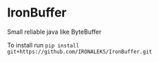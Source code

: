 # IronBuffer
Small reliable java like ByteBuffer

To install run ```pip install git+https://github.com/IRONALEKS/IronBuffer.git```
